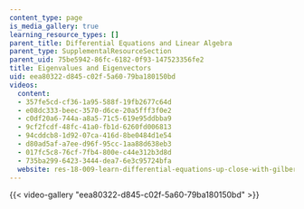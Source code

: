 ```yaml
---
content_type: page
is_media_gallery: true
learning_resource_types: []
parent_title: Differential Equations and Linear Algebra
parent_type: SupplementalResourceSection
parent_uid: 75be5942-86fc-6182-0f93-147523356fe2
title: Eigenvalues and Eigenvectors
uid: eea80322-d845-c02f-5a60-79ba180150bd
videos:
  content:
  - 357fe5cd-cf36-1a95-588f-19fb2677c64d
  - e08dc333-beec-3570-d6ce-20a5fff3f0e2
  - c0df20a6-744a-a8a5-71c5-619e95ddbba9
  - 9cf2fcdf-48fc-41a0-fb1d-6260fd006813
  - 94cddcb8-1d92-07ca-416d-8be0484d1e54
  - d80ad5af-a7ee-d96f-95cc-1aa88d638eb3
  - 017fc5c8-76cf-7fb4-800e-c44e312b3d8d
  - 735ba299-6423-3444-dea7-6e3c95724bfa
  website: res-18-009-learn-differential-equations-up-close-with-gilbert-strang-and-cleve-moler-fall-2015
---
```



{{< video-gallery "eea80322-d845-c02f-5a60-79ba180150bd" >}}

